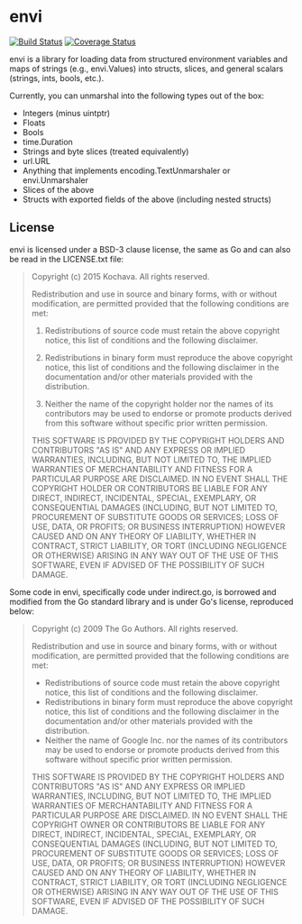 envi
====

[![Build Status](https://travis-ci.org/Kochava/envi.svg?branch=master)](https://travis-ci.org/Kochava/envi)
[![Coverage Status](https://coveralls.io/repos/github/Kochava/envi/badge.svg)](https://coveralls.io/github/Kochava/envi)


envi is a library for loading data from structured environment variables and
maps of strings (e.g., envi.Values) into structs, slices, and general scalars
(strings, ints, bools, etc.).

Currently, you can unmarshal into the following types out of the box:

- Integers (minus uintptr)
- Floats
- Bools
- time.Duration
- Strings and byte slices (treated equivalently)
- url.URL
- Anything that implements encoding.TextUnmarshaler or envi.Unmarshaler
- Slices of the above
- Structs with exported fields of the above (including nested structs)


License
-------

envi is licensed under a BSD-3 clause license, the same as Go and can also be
read in the LICENSE.txt file:

> Copyright (c) 2015 Kochava.
> All rights reserved.
>
> Redistribution and use in source and binary forms, with or without
> modification, are permitted provided that the following conditions are
> met:
>
> 1. Redistributions of source code must retain the above copyright
>    notice, this list of conditions and the following disclaimer.
>
> 2. Redistributions in binary form must reproduce the above copyright
>    notice, this list of conditions and the following disclaimer in the
>    documentation and/or other materials provided with the distribution.
>
> 3. Neither the name of the copyright holder nor the names of its
>    contributors may be used to endorse or promote products derived from
>    this software without specific prior written permission.
>
> THIS SOFTWARE IS PROVIDED BY THE COPYRIGHT HOLDERS AND CONTRIBUTORS "AS
> IS" AND ANY EXPRESS OR IMPLIED WARRANTIES, INCLUDING, BUT NOT LIMITED
> TO, THE IMPLIED WARRANTIES OF MERCHANTABILITY AND FITNESS FOR
> A PARTICULAR PURPOSE ARE DISCLAIMED. IN NO EVENT SHALL THE COPYRIGHT
> HOLDER OR CONTRIBUTORS BE LIABLE FOR ANY DIRECT, INDIRECT, INCIDENTAL,
> SPECIAL, EXEMPLARY, OR CONSEQUENTIAL DAMAGES (INCLUDING, BUT NOT LIMITED
> TO, PROCUREMENT OF SUBSTITUTE GOODS OR SERVICES; LOSS OF USE, DATA, OR
> PROFITS; OR BUSINESS INTERRUPTION) HOWEVER CAUSED AND ON ANY THEORY OF
> LIABILITY, WHETHER IN CONTRACT, STRICT LIABILITY, OR TORT (INCLUDING
> NEGLIGENCE OR OTHERWISE) ARISING IN ANY WAY OUT OF THE USE OF THIS
> SOFTWARE, EVEN IF ADVISED OF THE POSSIBILITY OF SUCH DAMAGE.

Some code in envi, specifically code under indirect.go, is borrowed and modified
from the Go standard library and is under Go's license, reproduced below:

> Copyright (c) 2009 The Go Authors. All rights reserved.
>
> Redistribution and use in source and binary forms, with or without
> modification, are permitted provided that the following conditions are
> met:
>
>    * Redistributions of source code must retain the above copyright
> notice, this list of conditions and the following disclaimer.
>    * Redistributions in binary form must reproduce the above
> copyright notice, this list of conditions and the following disclaimer
> in the documentation and/or other materials provided with the
> distribution.
>    * Neither the name of Google Inc. nor the names of its
> contributors may be used to endorse or promote products derived from
> this software without specific prior written permission.
>
> THIS SOFTWARE IS PROVIDED BY THE COPYRIGHT HOLDERS AND CONTRIBUTORS
> "AS IS" AND ANY EXPRESS OR IMPLIED WARRANTIES, INCLUDING, BUT NOT
> LIMITED TO, THE IMPLIED WARRANTIES OF MERCHANTABILITY AND FITNESS FOR
> A PARTICULAR PURPOSE ARE DISCLAIMED. IN NO EVENT SHALL THE COPYRIGHT
> OWNER OR CONTRIBUTORS BE LIABLE FOR ANY DIRECT, INDIRECT, INCIDENTAL,
> SPECIAL, EXEMPLARY, OR CONSEQUENTIAL DAMAGES (INCLUDING, BUT NOT
> LIMITED TO, PROCUREMENT OF SUBSTITUTE GOODS OR SERVICES; LOSS OF USE,
> DATA, OR PROFITS; OR BUSINESS INTERRUPTION) HOWEVER CAUSED AND ON ANY
> THEORY OF LIABILITY, WHETHER IN CONTRACT, STRICT LIABILITY, OR TORT
> (INCLUDING NEGLIGENCE OR OTHERWISE) ARISING IN ANY WAY OUT OF THE USE
> OF THIS SOFTWARE, EVEN IF ADVISED OF THE POSSIBILITY OF SUCH DAMAGE.
